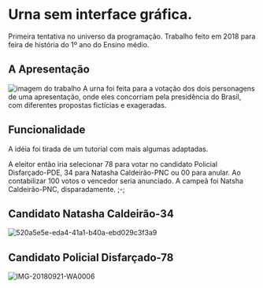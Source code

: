 # Urna sem interface gráfica.
  Primeira tentativa no universo da programação. Trabalho feito em 2018 para  feira de história do 1º ano do Ensino médio.
 
    
## A Apresentação
![imagem do trabalho](https://user-images.githubusercontent.com/60450622/93269162-db95e900-f784-11ea-8dbb-d5c7a9131017.jpg)
A urna foi feita para a votação dos dois personagens de uma apresentação, onde eles concorriam pela presidência do Brasil, com diferentes propostas fictícias e exageradas.

## Funcionalidade
  A idéia foi tirada de um tutorial com mais algumas adaptadas.
  
  A eleitor então iria selecionar 78 para votar no candidato Policial Disfarçado-PDE, 34 para Natasha Caldeirão-PNC ou 00 para anular. Ao contabilizar 100 votos o vencedor seria anunciado. A campeã foi Natsha Caldeirão-PNC, disparadamente. ;-;
   
## Candidato Natasha Caldeirão-34
![520a5e5e-eda4-41a1-b40a-ebd029c3f3a9](https://user-images.githubusercontent.com/60450622/93269855-3c71f100-f786-11ea-9e01-10be04ccf2a6.jpg)

## Candidato Policial Disfarçado-78
![IMG-20180921-WA0006](https://user-images.githubusercontent.com/60450622/93269692-e2712b80-f785-11ea-93ef-fe343f358c99.jpg)
 

